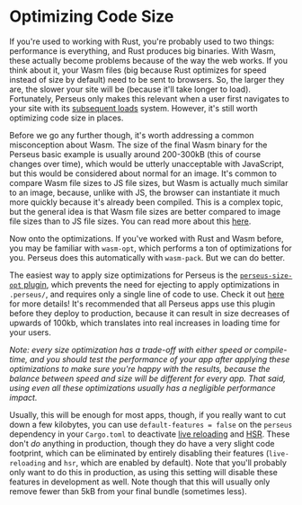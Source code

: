 # Optimizing Code Size

If you're used to working with Rust, you're probably used to two things: performance is everything, and Rust produces big binaries. With Wasm, these actually become problems because of the way the web works. If you think about it, your Wasm files (big because Rust optimizes for speed instead of size by default) need to be sent to browsers. So, the larger they are, the slower your site will be (because it'll take longer to load). Fortunately, Perseus only makes this relevant when a user first navigates to your site with its [subsequent loads](:advanced/subsequent-loads) system. However, it's still worth optimizing code size in places.

Before we go any further though, it's worth addressing a common misconception about Wasm. The size of the final Wasm binary for the Perseus basic example is usually around 200-300kB (this of course changes over time), which would be utterly unacceptable with JavaScript, but this would be considered about normal for an image. It's common to compare Wasm file sizes to JS file sizes, but Wasm is actually much similar to an image, because, unlike with JS, the browser can instantiate it much more quickly because it's already been compiled. This is a complex topic, but the general idea is that Wasm file sizes are better compared to image file sizes than to JS file sizes. You can read more about this [here](https://hacks.mozilla.org/2018/01/making-webassembly-even-faster-firefoxs-new-streaming-and-tiering-compiler/).

Now onto the optimizations. If you've worked with Rust and Wasm before, you may be familiar with `wasm-opt`, which performs a ton of optimizations for you. Perseus does this automatically with `wasm-pack`. But we can do better.

The easiest way to apply size optimizations for Perseus is the [`perseus-size-opt` plugin](https://github.com/framesurge/perseus-size-opt), which prevents the need for ejecting to apply optimizations in `.perseus/`, and requires only a single line of code to use. Check it out [here](https://github.com/framesurge/perseus-size-opt) for more details! It's recommended that all Perseus apps use this plugin before they deploy to production, because it can result in size decreases of upwards of 100kb, which translates into real increases in loading time for your users.

*Note: every size optimization has a trade-off with either speed or compile-time, and you should test the performance of your app after applying these optimizations to make sure you're happy with the results, because the balance between speed and size will be different for every app. That said, using even all these optimizations usually has a negligible performance impact.*

Usually, this will be enough for most apps, though, if you really want to cut down a few kilobytes, you can use `default-features = false` on the `perseus` dependency in your `Cargo.toml` to deactivate [live reloading](:reference/live-reloading) and [HSR](:reference/state/hsr). These don't *do* anything in production, though they do have a very slight code footprint, which can be eliminated by entirely disabling their features (`live-reloading` and `hsr`, which are enabled by default). Note that you'll probably only want to do this in production, as using this setting will disable these features in development as well. Note though that this will usually only remove fewer than 5kB from your final bundle (sometimes less).
